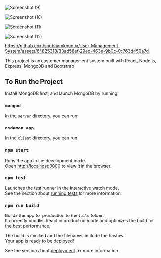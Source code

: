 

![Screenshot (9)](https://github.com/shubhamkhuntia/User-Management-System/assets/64825318/8b76811f-af75-4b78-9f3c-a16685fea5e6)

![Screenshot (10)](https://github.com/shubhamkhuntia/User-Management-System/assets/64825318/1bb7a9c7-a7cb-4609-bc99-4784c7de56f6)

![Screenshot (11)](https://github.com/shubhamkhuntia/User-Management-System/assets/64825318/535afdf0-8dcf-4d41-8049-4abe5a4eddad)

![Screenshot (12)](https://github.com/shubhamkhuntia/User-Management-System/assets/64825318/81330ab6-eed4-4dd0-84f9-695e99d9152b)

https://github.com/shubhamkhuntia/User-Management-System/assets/64825318/33ad58ef-29ed-463e-9b0c-0c763d450a7d

This project is an customer management system built with React, Node.js, Express, MongoDB and Bootstrap

## To Run the Project

Install MongoDB first, and launch MongoDB by running:

### `mongod`

In the `server` directory, you can run:

### `nodemon app`

In the `client` directory, you can run:

### `npm start`

Runs the app in the development mode.<br>
Open [http://localhost:3000](http://localhost:3000) to view it in the browser.

### `npm test`

Launches the test runner in the interactive watch mode.<br>
See the section about [running tests](https://facebook.github.io/create-react-app/docs/running-tests) for more information.

### `npm run build`

Builds the app for production to the `build` folder.<br>
It correctly bundles React in production mode and optimizes the build for the best performance.

The build is minified and the filenames include the hashes.<br>
Your app is ready to be deployed!

See the section about [deployment](https://facebook.github.io/create-react-app/docs/deployment) for more information.
